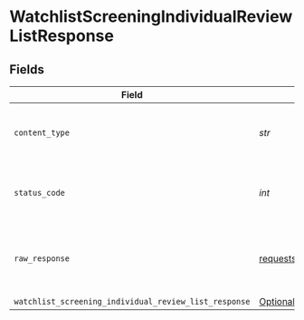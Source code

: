 # WatchlistScreeningIndividualReviewListResponse


## Fields

| Field                                                                                                                                        | Type                                                                                                                                         | Required                                                                                                                                     | Description                                                                                                                                  |
| -------------------------------------------------------------------------------------------------------------------------------------------- | -------------------------------------------------------------------------------------------------------------------------------------------- | -------------------------------------------------------------------------------------------------------------------------------------------- | -------------------------------------------------------------------------------------------------------------------------------------------- |
| `content_type`                                                                                                                               | *str*                                                                                                                                        | :heavy_check_mark:                                                                                                                           | HTTP response content type for this operation                                                                                                |
| `status_code`                                                                                                                                | *int*                                                                                                                                        | :heavy_check_mark:                                                                                                                           | HTTP response status code for this operation                                                                                                 |
| `raw_response`                                                                                                                               | [requests.Response](https://requests.readthedocs.io/en/latest/api/#requests.Response)                                                        | :heavy_minus_sign:                                                                                                                           | Raw HTTP response; suitable for custom response parsing                                                                                      |
| `watchlist_screening_individual_review_list_response`                                                                                        | [Optional[components.WatchlistScreeningIndividualReviewListResponse]](../../models/shared/watchlistscreeningindividualreviewlistresponse.md) | :heavy_minus_sign:                                                                                                                           | OK                                                                                                                                           |